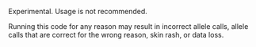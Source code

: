 Experimental. Usage is not recommended.

Running this code for any reason may result in incorrect allele calls, allele
calls that are correct for the wrong reason, skin rash, or data loss.  
